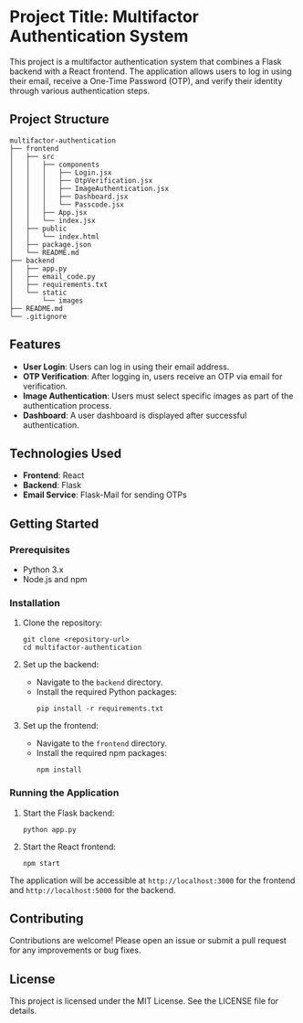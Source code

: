 # Project Title: Multifactor Authentication System

This project is a multifactor authentication system that combines a Flask backend with a React frontend. The application allows users to log in using their email, receive a One-Time Password (OTP), and verify their identity through various authentication steps.

## Project Structure

```
multifactor-authentication
├── frontend
│   ├── src
│   │   ├── components
│   │   │   ├── Login.jsx
│   │   │   ├── OtpVerification.jsx
│   │   │   ├── ImageAuthentication.jsx
│   │   │   ├── Dashboard.jsx
│   │   │   └── Passcode.jsx
│   │   ├── App.jsx
│   │   └── index.jsx
│   ├── public
│   │   └── index.html
│   ├── package.json
│   └── README.md
├── backend
│   ├── app.py
│   ├── email_code.py
│   ├── requirements.txt
│   └── static
│       └── images
├── README.md
└── .gitignore
```

## Features

- **User Login**: Users can log in using their email address.
- **OTP Verification**: After logging in, users receive an OTP via email for verification.
- **Image Authentication**: Users must select specific images as part of the authentication process.
- **Dashboard**: A user dashboard is displayed after successful authentication.

## Technologies Used

- **Frontend**: React
- **Backend**: Flask
- **Email Service**: Flask-Mail for sending OTPs

## Getting Started

### Prerequisites

- Python 3.x
- Node.js and npm

### Installation

1. Clone the repository:
   ```
   git clone <repository-url>
   cd multifactor-authentication
   ```

2. Set up the backend:
   - Navigate to the `backend` directory.
   - Install the required Python packages:
     ```
     pip install -r requirements.txt
     ```

3. Set up the frontend:
   - Navigate to the `frontend` directory.
   - Install the required npm packages:
     ```
     npm install
     ```

### Running the Application

1. Start the Flask backend:
   ```
   python app.py
   ```

2. Start the React frontend:
   ```
   npm start
   ```

The application will be accessible at `http://localhost:3000` for the frontend and `http://localhost:5000` for the backend.

## Contributing

Contributions are welcome! Please open an issue or submit a pull request for any improvements or bug fixes.

## License

This project is licensed under the MIT License. See the LICENSE file for details.